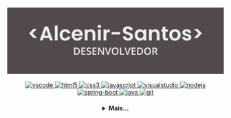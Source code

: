   <p align="center">
    <a href="https://github.com/Alcenir-Santos/">
      <img src="./Banner.svg" alt="banner"/>
    </a>
  </p>
  <p align="center">
 
   <a href="https://code.visualstudio.com/" target="_blank">
      <img src="https://cdn.jsdelivr.net/gh/devicons/devicon/icons/vscode/vscode-original.svg" alt="vscode" width="40" height="40"/>
   </a>
   <a href="https://developer.mozilla.org/pt-BR/docs/Web/HTML" target="_blank">
      <img src="https://cdn.jsdelivr.net/gh/devicons/devicon/icons/html5/html5-plain.svg" alt="html5" width="40" height="40"/>
   </a>
   <a href="https://developer.mozilla.org/pt-BR/docs/Web/CSS" target="_blank">
      <img src="https://cdn.jsdelivr.net/gh/devicons/devicon/icons/css3/css3-plain.svg" alt="css3" width="40" height="40"/>
   </a>
   <a href="https://developer.mozilla.org/en-US/docs/Web/JavaScript" target="_blank">
      <img src="https://cdn.jsdelivr.net/gh/devicons/devicon/icons/javascript/javascript-original.svg" alt="javascript" width="40" height="40"/>
   </a>
   <a href="https://visualstudio.microsoft.com/pt-br/vs/" target="_blank">
      <img src="https://cdn.jsdelivr.net/gh/devicons/devicon/icons/csharp/csharp-plain.svg" alt="visualstudio" width="40" height="40"/>
   </a>
   <a href="https://nodejs.org" target="_blank">
      <img src="https://cdn.jsdelivr.net/gh/devicons/devicon/icons/nodejs/nodejs-original.svg" alt="nodejs" width="40" height="40"/>
   </a>
   <a href="https://start.spring.io/" target="_blank">
      <img src="https://img.icons8.com/color/144/000000/spring-logo.png" alt="spring-boot" width="40" height="40"/>
   </a>
   <a href="https://www.java.com/pt-BR/" target="_blank">
      <img src="https://cdn.jsdelivr.net/gh/devicons/devicon/icons/java/java-plain.svg" alt="java" width="40" height="40"/>
   </a>
   <a href="https://git-scm.com/" target="_blank">
      <img src="https://cdn.jsdelivr.net/gh/devicons/devicon/icons/git/git-original.svg" alt="git" width="40" height="40"/>
   </a>
</p>

<h4 align="center">
<details>
<summary>Mais...</summary>
<h1 align="center"><img src="https://media.giphy.com/media/hvRJCLFzcasrR4ia7z/giphy.gif" width="25px">Oi meu nome é Alcenir</h1></img>

<p align="center">
  <a href="https://github.com/Alcenir-Santos">
    <img
      align="center"
      height="150em"
      src="https://github-readme-stats.vercel.app/api?username=Alcenir-Santos&show_icons=true&include_all_commits=true&count_private=false&theme=tokyonight"
    />
  </a>
  <a href="https://github.com/Alcenir-Santos">
    <img
      align="center"
      height="150em"
      src="https://github-readme-stats.vercel.app/api/top-langs/?username=Alcenir-Santos&show_icons=true&include_all_commits=true&count_private=false&layout=compact&theme=tokyonight"
    />
  </a>
</p>


<p align="center">
  <a href="https://github.com/Alcenir-Santos">
    <img
      align="center"
      src="https://github-profile-trophy.vercel.app/?username=Alcenir-Santos&theme=onedark&no-frame=true&row=1&&margin-w=20&no-bg=true"
    />
  </a>
</a>
</p>

<h3 align="center">Trabalhando em:</h3>

<p align="center">
  <a href="https://github.com/Alcenir-Santos/ponto-venda-rapida">
    <img
      align="center"
      height="120em"
      src="https://github-readme-stats.vercel.app/api/pin/?username=Alcenir-Santos&repo=ponto-venda-rapida&theme=tokyonight">
    </img>
  </a>
</p>

<h3 align="center">Sobre mim:</h3>

<p align="center">
  <a href="https://www.instagram.com/cenii.santos/" target="_blank">
    <img
      align="center"
      src="https://img.shields.io/badge/Instagram-1C1C1C?style=for-the-badge&logo=instagram&logoColor=00FFFF"
    />
  </a>
   <a href="https://linkedin.com/in/alcenir-santos" target="_blank">
    <img
         align="center"
         src="https://img.shields.io/badge/LinkedIn-1C1C1C?style=for-the-badge&logo=linkedin&logoColor=00FFFF"
  </a>
  <!--a href="https://twitter.com/seu-usuario">
    <img
      align="center"
      src="https://img.shields.io/badge/Twitter-1C1C1C?style=for-the-badge&logo=twitter&logoColor=00FFFF"
    />
  </a>
  <a href="https://discord.gg/seu-server">
    <img
      align="center"
      src="https://img.shields.io/badge/Discord-1C1C1C?style=for-the-badge&logo=discord&logoColor=00FFFF">
  </a>
 
  <a href="https://www.youtube.com/channel/link-do-canal">
    <img
      align="center"
      src="https://img.shields.io/badge/YouTube-1C1C1C?style=for-the-badge&logo=youtube&logoColor=00FFFF"
    />
  </a-->
</p>
<!--h5 align="center">Seu @</h5-->
</details>
